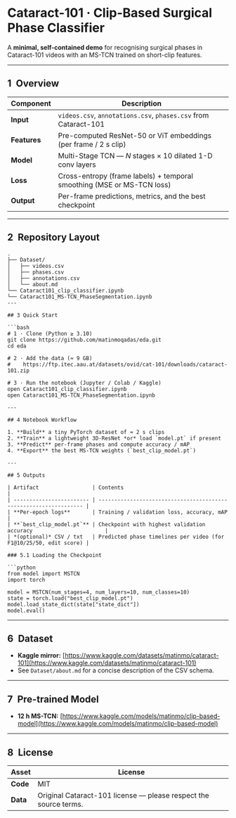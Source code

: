 # Cataract-101 · Clip-Based Surgical Phase Classifier

A **minimal, self-contained demo** for recognising surgical phases in Cataract-101 videos with an MS-TCN trained on short-clip features.

---

## 1 Overview

| Component    | Description                                                            |
| ------------ | ---------------------------------------------------------------------- |
| **Input**    | `videos.csv`, `annotations.csv`, `phases.csv` from Cataract-101        |
| **Features** | Pre-computed ResNet-50 or ViT embeddings (per frame / 2 s clip)        |
| **Model**    | Multi-Stage TCN — *N* stages × 10 dilated 1-D conv layers              |
| **Loss**     | Cross-entropy (frame labels) + temporal smoothing (MSE or MS-TCN loss) |
| **Output**   | Per-frame predictions, metrics, and the best checkpoint                |

---

## 2 Repository Layout

```text
.
├── Dataset/
│   ├── videos.csv
│   ├── phases.csv
│   ├── annotations.csv
│   └── about.md
└── Cataract101_clip_classifier.ipynb
└── Cataract101_MS-TCN_PhaseSegmentation.ipynb
---

## 3 Quick Start

```bash
# 1 · Clone (Python ≥ 3.10)
git clone https://github.com/matinmoqadas/eda.git
cd eda

# 2 · Add the data (≈ 9 GB)
#    https://ftp.itec.aau.at/datasets/ovid/cat-101/downloads/cataract-101.zip

# 3 · Run the notebook (Jupyter / Colab / Kaggle)
open Cataract101_clip_classifier.ipynb
open Cataract101_MS-TCN_PhaseSegmentation.ipynb

---

## 4 Notebook Workflow

1. **Build** a tiny PyTorch dataset of ≈ 2 s clips
2. **Train** a lightweight 3D-ResNet *or* load `model.pt` if present
3. **Predict** per-frame phases and compute accuracy / mAP
4. **Export** the best MS-TCN weights (`best_clip_model.pt`)

---

## 5 Outputs

| Artifact                 | Contents                                                          |
| ------------------------ | ----------------------------------------------------------------- |
| **Per-epoch logs**       | Training / validation loss, accuracy, mAP                         |
| **`best_clip_model.pt`** | Checkpoint with highest validation accuracy                       |
| *(optional)* CSV / txt   | Predicted phase timelines per video (for F1@10/25/50, edit score) |

### 5.1 Loading the Checkpoint

```python
from model import MSTCN
import torch

model = MSTCN(num_stages=4, num_layers=10, num_classes=10)
state = torch.load("best_clip_model.pt")
model.load_state_dict(state["state_dict"])
model.eval()
```

---

## 6 Dataset

* **Kaggle mirror:** [https://www.kaggle.com/datasets/matinmo/cataract-101](https://www.kaggle.com/datasets/matinmo/cataract-101)
* See `Dataset/about.md` for a concise description of the CSV schema.

---

## 7 Pre-trained Model

* **12 h MS-TCN:** [https://www.kaggle.com/models/matinmo/clip-based-model](https://www.kaggle.com/models/matinmo/clip-based-model)

---

## 8 License

| Asset    | License                                                          |
| -------- | ---------------------------------------------------------------- |
| **Code** | MIT                                                              |
| **Data** | Original Cataract-101 license — please respect the source terms. |
